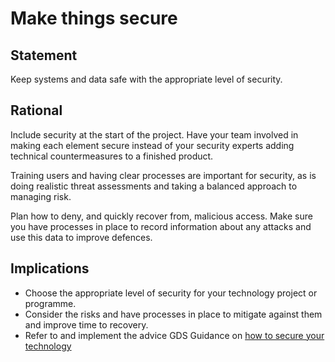 # Make things secure

## Statement
Keep systems and data safe with the appropriate level of security.

## Rational
Include security at the start of the project. Have your team involved in making each element secure instead of your security experts adding technical countermeasures to a finished product.

Training users and having clear processes are important for security, as is doing realistic threat assessments and taking a balanced approach to managing risk.

Plan how to deny, and quickly recover from, malicious access. Make sure you have processes in place to record information about any attacks and use this data to improve defences.

## Implications
- Choose the appropriate level of security for your technology project or programme.
- Consider the risks and have processes in place to mitigate against them and improve time to recovery.
- Refer to and implement the advice GDS Guidance on [how to secure your technology](https://www.gov.uk/guidance/make-things-secure#how-to-secure-your-technology)